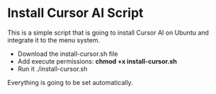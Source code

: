 # Install Cursor AI Script

This is a simple script that is going to install Cursor AI on Ubuntu and integrate it to the menu system.

- Download the install-cursor.sh file
- Add execute permissions: **chmod +x install-cursor.sh**
- Run it ./install-cursor.sh

Everything is going to be set automatically.

